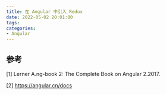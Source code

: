 ```yaml
---
title: 在 Angular 中引入 Redux
date: 2022-05-02 20:01:00
tags:
categories:
- Angular
---
```




## 参考
[1] Lerner A.ng-book 2: The Complete Book on Angular 2.2017.

[2] https://angular.cn/docs
